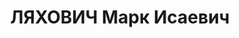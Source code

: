 ---
title: ЛЯХОВИЧ Марк Исаевич
description: 'Род. в 1904, Херсон, еврей, обр.: высшее, б/п. Проживал: Москва. Главный
  инженер шерстяного управления наркомата легкой промышленности.

  Арестован 10.10.1937. Приговор: ВК ВС СССР, 28.11.1937 – ВМН. Расстрелян 28.11.1937,
  г.Москва, захоронен в "Коммунарке".

  Реабилитирован в 1956'
---